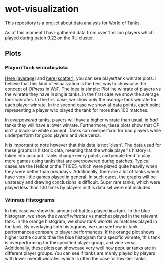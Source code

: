 # wot-visualization

This repository is a project about data analysis for World of Tanks.

As of this moment I have gathered data from over 1 million players which played during patch 9.22 on the RU cluster.

## Plots
### Player/Tank winrate plots
[Here (average)](wot-visualization/plots/pt_average) and [here (scatter)](wot-visualization/plots/pt_scatter), you can see player/tank winrate plots. I believe that this kind of visualization is the best way to showcase the concept of *OPness* in WoT. The idea is simple: Plot the winrate of players vs the winrate they have in single tanks. In the first case we show the average tank winrates.
In the first case, we show only the _average_ tank winrate for each player winrate. In the second case we show all data points, each point representing a player who played the tank for more than 100 matches.

In _overpowered_ tanks, players will have a higher winrate than usual, in _bad_ tanks they will have a lower winrate.
Furthermore, these plots show that _OP_ isn't a black-or-white concept. Tanks can overperform for bad players while underperform for good players and vice versa.

It is important to note however that this data is not 'clean'. The data used for these graphs is historic data, meaning that the whole player's history is taken into account. Tanks change every patch, and people tend to play more games using tanks that are overpowered during patches. Typical cases are the Hellcat or the T110E5, which were played quite heavily when they were better than nowadays.
Additionally, there are a lot of tanks which have very little games played in general. In such cases, the graphs will be unsteady and drawing conclusions is difficult. Super rare tanks, which were played less than 100 times by players in this data set were not included.

### Winrate Histograms
In this case we show the amount of battles played in a tank. In the blue histogram, we show the _overall winrates_ vs matches played in the relevant tank. In the orange histogram, we show _tank winrate_ vs matches played in the tank. By overlaying both histograms, we can see how in-tank performances compare to player performances. If the orange plot shows higher battle counts than the blue histogram for a specific winrate, this tank is overperforming for the specified player group, and vice versa.
Additionally, these plots can showcase very well how popular tanks are in different player groups. You can see if tanks are mainly played by players with lower overall winrates, which is often the case for low-tier tanks.